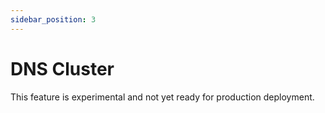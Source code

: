 ```yaml
---
sidebar_position: 3
---
```


# DNS Cluster

This feature is experimental and not yet ready for production deployment.








